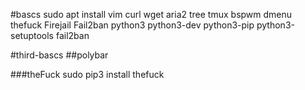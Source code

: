 #bascs
sudo apt install vim curl wget aria2 tree tmux bspwm dmenu thefuck Firejail Fail2ban python3 python3-dev python3-pip python3-setuptools fail2ban

#third-bascs
##polybar


###theFuck
sudo pip3 install thefuck


